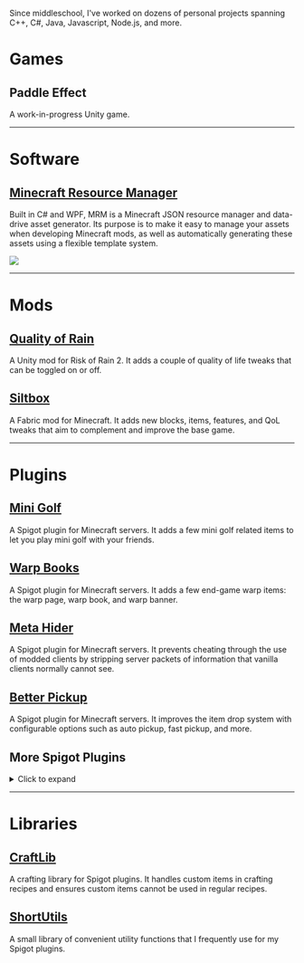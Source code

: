 Since middleschool, I've worked on dozens of personal projects spanning C++, C#, Java, Javascript, Node.js, and more.

# Games
## Paddle Effect
A work-in-progress Unity game.

---

# Software
## [Minecraft Resource Manager](https://github.com/VanillaChai/minecraft-resource-manager)
Built in C# and WPF, MRM is a Minecraft JSON resource manager and data-drive asset generator. Its purpose is to make it easy to manage your assets when developing Minecraft mods, as well as automatically generating these assets using a flexible template system.

![](https://i.imgur.com/zEuhoFs.png)

---

# Mods
## [Quality of Rain](https://github.com/VanillaChai/quality-of-rain)
A Unity mod for Risk of Rain 2. It adds a couple of quality of life tweaks that can be toggled on or off.

## [Siltbox](https://github.com/VanillaChai/siltbox/wiki)
A Fabric mod for Minecraft. It adds new blocks, items, features, and QoL tweaks that aim to complement and improve the base game.

---

# Plugins
## [Mini Golf](https://github.com/VanillaChai/mini-golf)
A Spigot plugin for Minecraft servers. It adds a few mini golf related items to let you play mini golf with your friends.

## [Warp Books](https://github.com/VanillaChai/warp-books)
A Spigot plugin for Minecraft servers. It adds a few end-game warp items: the warp page, warp book, and warp banner.

## [Meta Hider](https://github.com/VanillaChai/meta-hider)
A Spigot plugin for Minecraft servers. It prevents cheating through the use of modded clients by stripping server packets of information that vanilla clients normally cannot see.

## [Better Pickup](https://github.com/VanillaChai/better-pickup)
A Spigot plugin for Minecraft servers. It improves the item drop system with configurable options such as auto pickup, fast pickup, and more.

## More Spigot Plugins
<details>
  <summary>Click to expand</summary>
  
### [Colored Books](https://github.com/VanillaChai/colored-books/tree/master)
This simple plugin lets you format signed books with color by replacing § with &.

### [Wowozela](https://github.com/VanillaChai/wowozela)
It adds fretless instruments that change pitch depending on your eye pitch, inspired by the [Garry's Mod Wowozela addon](https://steamcommunity.com/sharedfiles/filedetails/?id=108170491).

### [Tobacco Pipes](https://github.com/VanillaChai/tobacco-pipes)
It adds a tobacco pipe item that can be filled with grass and smoked for that authentic tavern experience.

### [Pet Teleport](https://github.com/VanillaChai/pet-teleport)
The plugin makes your pets teleport with you when using teleport commands.

### [Pet Saver](https://github.com/VanillaChai/pet-saver)
The plugin prevents your pets from being killed.

### [No Friendly Fire](https://github.com/VanillaChai/no-friendly-fire)
It adds a command to toggle friendly fire on your pets.

### [Always Infect](https://github.com/VanillaChai/always-infect)
It makes villagers always turn into a zombie villagers when killed by a zombie.

### [Botanical Replication](https://github.com/VanillaChai/botanical-replication)
It lets you apply bonemeal to small flowers to duplicate them just like large flowers.

### [Picky Trees](https://github.com/VanillaChai/picky-trees)
The plugin makes trees picky about where they grow and prefer their naitive biome.

### [Endermite Parasites](https://github.com/VanillaChai/endermite-parasites)
The plugin makes Endermen drop endermites on death as a simple deterrent to cheesy Endermen farming.

### [Reuseable Ender Pearls](https://github.com/VanillaChai/reusable-ender-pearls)
It adds a stable ender pearl item which can be used unlimited time.

### [Respawn at Home](https://github.com/VanillaChai/respawn-at-home)
It forcibly respawn players at their Essentials home.
</details>

---

# Libraries
## [CraftLib](https://github.com/VanillaChai/craft-lib)
A crafting library for Spigot plugins. It handles custom items in crafting recipes and ensures custom items cannot be used in regular recipes.

## [ShortUtils](https://github.com/VanillaChai/short-utils)
A small library of convenient utility functions that I frequently use for my Spigot plugins.
